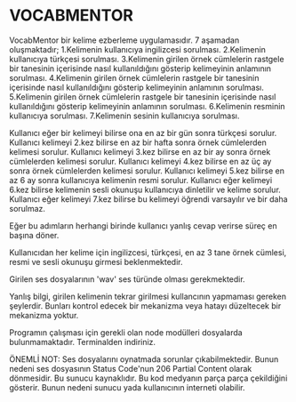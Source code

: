 # VOCABMENTOR
VocabMentor bir kelime ezberleme uygulamasıdır. 7 aşamadan oluşmaktadır; 1.Kelimenin kullanıcıya ingilizcesi sorulması. 2.Kelimenin kullanıcıya türkçesi sorulması. 3.Kelimenin girilen örnek cümlelerin rastgele bir tanesinin içerisinde nasıl kullanıldığını gösterip kelimeyinin anlamının sorulması. 4.Kelimenin girilen örnek cümlelerin rastgele bir tanesinin içerisinde nasıl kullanıldığını gösterip kelimeyinin anlamının sorulması. 5.Kelimenin girilen örnek cümlelerin rastgele bir tanesinin içerisinde nasıl kullanıldığını gösterip kelimeyinin anlamının sorulması. 6.Kelimenin resminin kullanıcıya sorulması. 7.Kelimenin sesinin kullanıcıya sorulması.

Kullanıcı eğer bir kelimeyi bilirse ona en az bir gün sonra türkçesi sorulur. Kullanıcı kelimeyi 2.kez bilirse en az bir hafta sonra örnek cümlelerden kelimesi sorulur. Kullanıcı kelimeyi 3.kez bilirse en az bir ay sonra örnek cümlelerden kelimesi sorulur. Kullanıcı kelimeyi 4.kez bilirse en az üç ay sonra örnek cümlelerden kelimesi sorulur. Kullanıcı kelimeyi 5.kez bilirse en az 6 ay sonra kullanıcıya kelimenin resmi sorulur. Kullanıcı eğer kelimeyi 6.kez bilirse kelimenin sesli okunuşu kullanıcıya dinletilir ve kelime sorulur. Kullanıcı eğer kelimeyi 7.kez bilirse bu kelimeyi öğrendi varsayılır ve bir daha sorulmaz.

Eğer bu adımların herhangi birinde kullanıcı yanlış cevap verirse süreç en başına döner.

Kullanıcıdan her kelime için ingilizcesi, türkçesi, en az 3 tane örnek cümlesi, resmi ve sesli okunuşu girmesi beklenmektedir.

Girilen ses dosyalarının 'wav' ses türünde olması gerekmektedir.

Yanlış bilgi, girilen kelimenin tekrar girilmesi kullancının yapmaması gereken şeylerdir. Bunları kontrol edecek bir mekanizma veya hatayı düzeltecek bir mekanizma yoktur.

Programın çalışması için gerekli olan node modülleri dosyalarda bulunmamaktadır. Terminalden indiriniz.

ÖNEMLİ NOT: Ses dosyalarını oynatmada sorunlar çıkabilmektedir. Bunun nedeni ses dosyasının Status Code'nun 206 Partial Content olarak dönmesidir. Bu sunucu kaynaklıdır. Bu kod medyanın parça parça çekildiğini gösterir. Bunun nedeni sunucu yada kullanıcının interneti olabilir.

